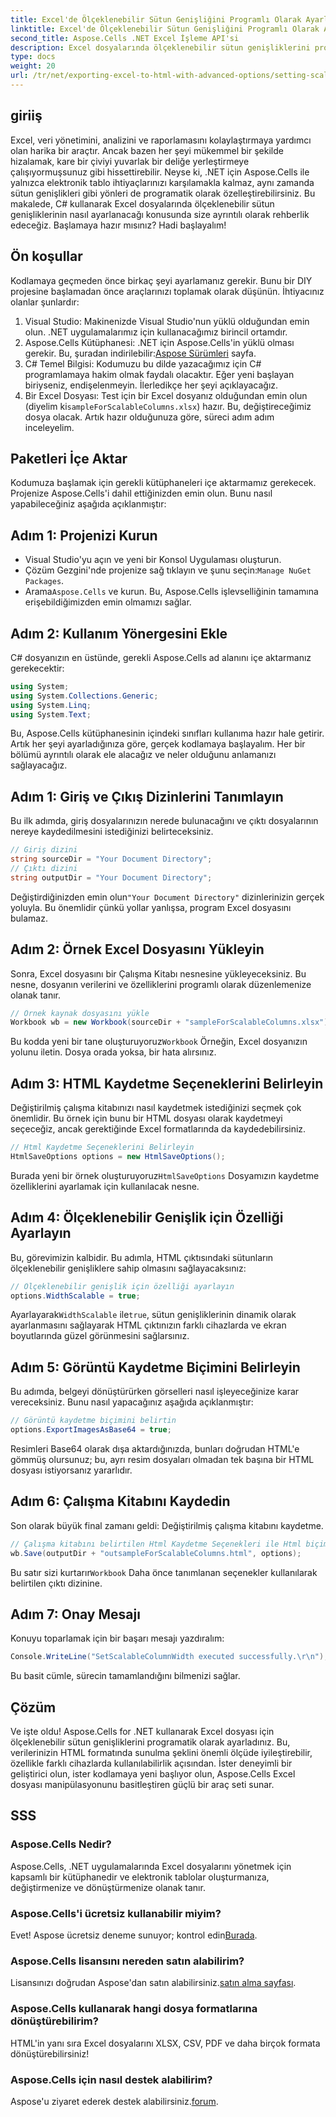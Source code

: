 ```yaml
---
title: Excel'de Ölçeklenebilir Sütun Genişliğini Programlı Olarak Ayarlama
linktitle: Excel'de Ölçeklenebilir Sütun Genişliğini Programlı Olarak Ayarlama
second_title: Aspose.Cells .NET Excel İşleme API'si
description: Excel dosyalarında ölçeklenebilir sütun genişliklerini programatik olarak ayarlamak için Aspose.Cells for .NET'i nasıl kullanacağınızı öğrenin. Verimli veri sunumu için mükemmeldir.
type: docs
weight: 20
url: /tr/net/exporting-excel-to-html-with-advanced-options/setting-scalable-column-width/
---
```

## giriiş
Excel, veri yönetimini, analizini ve raporlamasını kolaylaştırmaya yardımcı olan harika bir araçtır. Ancak bazen her şeyi mükemmel bir şekilde hizalamak, kare bir çiviyi yuvarlak bir deliğe yerleştirmeye çalışıyormuşsunuz gibi hissettirebilir. Neyse ki, .NET için Aspose.Cells ile yalnızca elektronik tablo ihtiyaçlarınızı karşılamakla kalmaz, aynı zamanda sütun genişlikleri gibi yönleri de programatik olarak özelleştirebilirsiniz. Bu makalede, C# kullanarak Excel dosyalarında ölçeklenebilir sütun genişliklerinin nasıl ayarlanacağı konusunda size ayrıntılı olarak rehberlik edeceğiz. Başlamaya hazır mısınız? Hadi başlayalım!
## Ön koşullar
Kodlamaya geçmeden önce birkaç şeyi ayarlamanız gerekir. Bunu bir DIY projesine başlamadan önce araçlarınızı toplamak olarak düşünün. İhtiyacınız olanlar şunlardır:
1. Visual Studio: Makinenizde Visual Studio'nun yüklü olduğundan emin olun. .NET uygulamalarımız için kullanacağımız birincil ortamdır.
2.  Aspose.Cells Kütüphanesi: .NET için Aspose.Cells'in yüklü olması gerekir. Bu, şuradan indirilebilir:[Aspose Sürümleri](https://releases.aspose.com/cells/net/) sayfa. 
3. C# Temel Bilgisi: Kodumuzu bu dilde yazacağımız için C# programlamaya hakim olmak faydalı olacaktır. Eğer yeni başlayan biriyseniz, endişelenmeyin. İlerledikçe her şeyi açıklayacağız.
4.  Bir Excel Dosyası: Test için bir Excel dosyanız olduğundan emin olun (diyelim ki`sampleForScalableColumns.xlsx`) hazır. Bu, değiştireceğimiz dosya olacak.
Artık hazır olduğunuza göre, süreci adım adım inceleyelim.
## Paketleri İçe Aktar
Kodumuza başlamak için gerekli kütüphaneleri içe aktarmamız gerekecek. Projenize Aspose.Cells'i dahil ettiğinizden emin olun. Bunu nasıl yapabileceğiniz aşağıda açıklanmıştır:
## Adım 1: Projenizi Kurun
- Visual Studio'yu açın ve yeni bir Konsol Uygulaması oluşturun.
-  Çözüm Gezgini'nde projenize sağ tıklayın ve şunu seçin:`Manage NuGet Packages`.
-  Arama`Aspose.Cells` ve kurun. Bu, Aspose.Cells işlevselliğinin tamamına erişebildiğimizden emin olmamızı sağlar.
## Adım 2: Kullanım Yönergesini Ekle
C# dosyanızın en üstünde, gerekli Aspose.Cells ad alanını içe aktarmanız gerekecektir:
```csharp
using System;
using System.Collections.Generic;
using System.Linq;
using System.Text;
```
Bu, Aspose.Cells kütüphanesinin içindeki sınıfları kullanıma hazır hale getirir.
Artık her şeyi ayarladığınıza göre, gerçek kodlamaya başlayalım. Her bir bölümü ayrıntılı olarak ele alacağız ve neler olduğunu anlamanızı sağlayacağız.
## Adım 1: Giriş ve Çıkış Dizinlerini Tanımlayın
Bu ilk adımda, giriş dosyalarınızın nerede bulunacağını ve çıktı dosyalarının nereye kaydedilmesini istediğinizi belirteceksiniz. 
```csharp
// Giriş dizini
string sourceDir = "Your Document Directory"; 
// Çıktı dizini
string outputDir = "Your Document Directory"; 
```
 Değiştirdiğinizden emin olun`"Your Document Directory"` dizinlerinizin gerçek yoluyla. Bu önemlidir çünkü yollar yanlışsa, program Excel dosyasını bulamaz.
## Adım 2: Örnek Excel Dosyasını Yükleyin
Sonra, Excel dosyasını bir Çalışma Kitabı nesnesine yükleyeceksiniz. Bu nesne, dosyanın verilerini ve özelliklerini programlı olarak düzenlemenize olanak tanır.
```csharp
// Örnek kaynak dosyasını yükle
Workbook wb = new Workbook(sourceDir + "sampleForScalableColumns.xlsx");
```
 Bu kodda yeni bir tane oluşturuyoruz`Workbook` Örneğin, Excel dosyanızın yolunu iletin. Dosya orada yoksa, bir hata alırsınız.
## Adım 3: HTML Kaydetme Seçeneklerini Belirleyin
Değiştirilmiş çalışma kitabınızı nasıl kaydetmek istediğinizi seçmek çok önemlidir. Bu örnek için bunu bir HTML dosyası olarak kaydetmeyi seçeceğiz, ancak gerektiğinde Excel formatlarında da kaydedebilirsiniz.
```csharp
// Html Kaydetme Seçeneklerini Belirleyin
HtmlSaveOptions options = new HtmlSaveOptions();
```
 Burada yeni bir örnek oluşturuyoruz`HtmlSaveOptions` Dosyamızın kaydetme özelliklerini ayarlamak için kullanılacak nesne.
## Adım 4: Ölçeklenebilir Genişlik için Özelliği Ayarlayın
Bu, görevimizin kalbidir. Bu adımla, HTML çıktısındaki sütunların ölçeklenebilir genişliklere sahip olmasını sağlayacaksınız:
```csharp
// Ölçeklenebilir genişlik için özelliği ayarlayın
options.WidthScalable = true;
```
 Ayarlayarak`WidthScalable` ile`true`, sütun genişliklerinin dinamik olarak ayarlanmasını sağlayarak HTML çıktınızın farklı cihazlarda ve ekran boyutlarında güzel görünmesini sağlarsınız.
## Adım 5: Görüntü Kaydetme Biçimini Belirleyin 
Bu adımda, belgeyi dönüştürürken görselleri nasıl işleyeceğinize karar vereceksiniz. Bunu nasıl yapacağınız aşağıda açıklanmıştır:
```csharp
// Görüntü kaydetme biçimini belirtin
options.ExportImagesAsBase64 = true;
```
Resimleri Base64 olarak dışa aktardığınızda, bunları doğrudan HTML'e gömmüş olursunuz; bu, ayrı resim dosyaları olmadan tek başına bir HTML dosyası istiyorsanız yararlıdır.
## Adım 6: Çalışma Kitabını Kaydedin 
Son olarak büyük final zamanı geldi: Değiştirilmiş çalışma kitabını kaydetme. 
```csharp
// Çalışma kitabını belirtilen Html Kaydetme Seçenekleri ile Html biçiminde kaydedin
wb.Save(outputDir + "outsampleForScalableColumns.html", options);
```
 Bu satır sizi kurtarır`Workbook` Daha önce tanımlanan seçenekler kullanılarak belirtilen çıktı dizinine. 
## Adım 7: Onay Mesajı
Konuyu toparlamak için bir başarı mesajı yazdıralım:
```csharp
Console.WriteLine("SetScalableColumnWidth executed successfully.\r\n");
```
Bu basit cümle, sürecin tamamlandığını bilmenizi sağlar.
## Çözüm
Ve işte oldu! Aspose.Cells for .NET kullanarak Excel dosyası için ölçeklenebilir sütun genişliklerini programatik olarak ayarladınız. Bu, verilerinizin HTML formatında sunulma şeklini önemli ölçüde iyileştirebilir, özellikle farklı cihazlarda kullanılabilirlik açısından. İster deneyimli bir geliştirici olun, ister kodlamaya yeni başlıyor olun, Aspose.Cells Excel dosyası manipülasyonunu basitleştiren güçlü bir araç seti sunar.
## SSS
### Aspose.Cells Nedir?
Aspose.Cells, .NET uygulamalarında Excel dosyalarını yönetmek için kapsamlı bir kütüphanedir ve elektronik tablolar oluşturmanıza, değiştirmenize ve dönüştürmenize olanak tanır.
### Aspose.Cells'i ücretsiz kullanabilir miyim?
 Evet! Aspose ücretsiz deneme sunuyor; kontrol edin[Burada](https://releases.aspose.com/).
### Aspose.Cells lisansını nereden satın alabilirim?
 Lisansınızı doğrudan Aspose'dan satın alabilirsiniz.[satın alma sayfası](https://purchase.aspose.com/buy).
### Aspose.Cells kullanarak hangi dosya formatlarına dönüştürebilirim?
HTML'in yanı sıra Excel dosyalarını XLSX, CSV, PDF ve daha birçok formata dönüştürebilirsiniz!
### Aspose.Cells için nasıl destek alabilirim?
 Aspose'u ziyaret ederek destek alabilirsiniz.[forum](https://forum.aspose.com/c/cells/9).